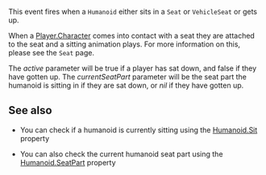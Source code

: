 This event fires when a `Humanoid` either sits in a `Seat` or `VehicleSeat` or gets up.

When a [Player.Character](https://developer.roblox.com/api-reference/property/Player/Character) comes into contact with a seat they are attached to the seat and a sitting animation plays. For more information on this, please see the `Seat` page.

The *active* parameter will be true if a player has sat down, and false if they have gotten up. The *currentSeatPart* parameter will be the seat part the humanoid is sitting in if they are sat down, or *nil* if they have gotten up.

## See also

 - You can check if a humanoid is currently sitting using the [Humanoid.Sit](https://developer.roblox.com/api-reference/property/Humanoid/Sit) property

 - You can also check the current humanoid seat part using the [Humanoid.SeatPart](https://developer.roblox.com/api-reference/property/Humanoid/SeatPart) property
